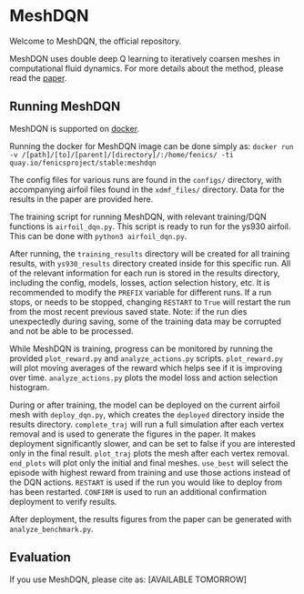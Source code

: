 # MeshDQN
Welcome to MeshDQN, the official repository.

MeshDQN uses double deep Q learning to iteratively coarsen meshes in computational fluid dynamics.
For more details about the method, please read the [paper]().

## Running MeshDQN

MeshDQN is supported on [docker](https://www.docker.com/).

Running the docker for MeshDQN image can be done simply as:
`docker run -v /[path]/[to]/[parent]/[directory]/:/home/fenics/ -ti quay.io/fenicsproject/stable:meshdqn`

The config files for various runs are found in the `configs/` directory, with accompanying airfoil files found in the `xdmf_files/` directory.
Data for the results in the paper are provided here.

The training script for running MeshDQN, with relevant training/DQN functions is `airfoil_dqn.py`.
This script is ready to run for the ys930 airfoil.
This can be done with `python3 airfoil_dqn.py`.

After running, the `training_results` directory will be created for all training results, with `ys930_results` directory created inside for this specific run.
All of the relevant information for each run is stored in the results directory, including the config, models, losses, action selection history, etc.
It is recommended to modify the `PREFIX` variable for different runs.
If a run stops, or needs to be stopped, changing `RESTART` to `True` will restart the run from the most recent previous saved state.
Note: if the run dies unexpectedly during saving, some of the training data may be corrupted and not be able to be processed.

While MeshDQN is training, progress can be monitored by running the provided `plot_reward.py` and `analyze_actions.py` scripts.
`plot_reward.py` will plot moving averages of the reward which helps see if it is improving over time.
`analyze_actions.py` plots the model loss and action selection histogram.

During or after training, the model can be deployed on the current airfoil mesh with `deploy_dqn.py`, which creates the `deployed` directory inside the results directory.
`complete_traj` will run a full simulation after each vertex removal and is used to generate the figures in the paper.
It makes deployment significantly slower, and can be set to false if you are interested only in the final result.
`plot_traj` plots the mesh after each vertex removal.
`end_plots` will plot only the initial and final meshes.
`use_best` will select the episode with highest reward from training and use those actions instead of the DQN actions.
`RESTART` is used if the run you would like to deploy from has been restarted.
`CONFIRM` is used to run an additional confirmation deployment to verify results.

After deployment, the results figures from the paper can be generated with `analyze_benchmark.py`.


## Evaluation

If you use MeshDQN, please cite as: [AVAILABLE TOMORROW]


